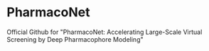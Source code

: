 # PharmacoNet
Official Github for "PharmacoNet: Accelerating Large-Scale Virtual Screening by Deep Pharmacophore Modeling"
